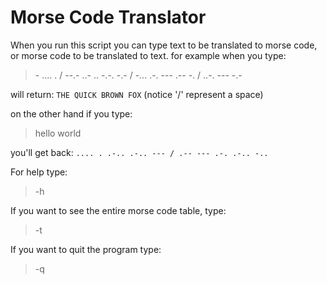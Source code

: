 # Morse Code Translator

When you run this script you can type text to be translated to morse code, or morse code to be translated to text.
for example when you type:
> \- .... . / --.- ..- .. -.-. -.- / -... .-. --- .-- -. / ..-. --- -.-

will return: `THE QUICK BROWN FOX` (notice '/' represent a space)

on the other hand if you type:
> hello world

you'll get back: `.... . .-.. .-.. --- / .-- --- .-. .-.. -..`

For help type:
> -h

If you want to see the entire morse code table, type:
> -t

If you want to quit the program type:
> -q
